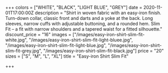 +++
colors = ["WHITE", "BLACK", "LIGHT BLUE", "GREY"]
date = 2020-11-01T17:00:00Z
description = "Shirt in woven fabric with an easy-iron finish. Turn-down collar, classic front and darts and a yoke at the back. Long sleeves, narrow cuffs with adjustable buttoning, and a rounded hem. Slim Fit – a fit with narrow shoulders and a tapered waist for a fitted silhouette."
discount_price = "16"
images = ["/images/easy-iron-shirt-slim-fit-white.jpg", "/images/easy-iron-shirt-slim-fit-light-bluee.jpg", "/images/easy-iron-shirt-slim-fit-light-blue.jpg", "/images/easy-iron-shirt-slim-fit-grey.jpg", "/images/easy-iron-shirt-slim-fit-black.jpg"]
price = "20"
sizes = ["S", "M", "L", "XL"]
title = "Easy-iron Shirt Slim Fit"

+++
